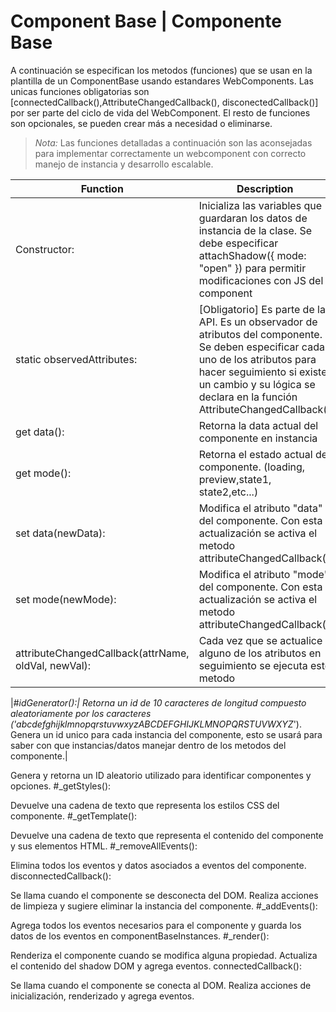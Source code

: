 # Component Base | Componente Base
A continuación se especifican los metodos (funciones) que se usan en la plantilla de un ComponentBase usando estandares WebComponents. Las unicas funciones obligatorias son [connectedCallback(),AttributeChangedCallback(), disconectedCallback()] por ser parte del ciclo de vida del WebComponent. El resto de funciones son opcionales, se pueden crear más a necesidad o eliminarse. 

>*Nota:* Las funciones detalladas a continuación son las aconsejadas para implementar correctamente un webcomponent con correcto manejo de instancia y desarrollo escalable.

|Function|Description|
|----------------|----------------|
|Constructor:| Inicializa las variables que guardaran los datos de instancia de la clase. Se debe especificar attachShadow({ mode: "open" }) para permitir modificaciones con JS del component|
|static observedAttributes:|[Obligatorio] Es parte de la API. Es un observador de atributos del componente. Se deben especificar cada uno de los atributos para hacer seguimiento si existe un cambio y su lógica se declara en la función AttributeChangedCallback()|
|get data():|Retorna la data actual del componente en instancia|
|get mode():|Retorna el estado actual del componente. (loading, preview,state1, state2,etc...)|
|set data(newData):|Modifica el atributo "data" del componente. Con esta actualización se activa el metodo attributeChangedCallback()|
|set mode(newMode):|Modifica el atributo "mode" del componente. Con esta actualización se activa el metodo attributeChangedCallback()|
|attributeChangedCallback(attrName, oldVal, newVal):|Cada vez que se actualice alguno de los atributos en seguimiento se ejecuta este metodo|

|#_idGenerator():| Retorna un id de 10 caracteres de longitud compuesto aleatoriamente por los caracteres ('abcdefghijklmnopqrstuvwxyzABCDEFGHIJKLMNOPQRSTUVWXYZ_'). Genera un id unico para cada instancia del componente, esto se usará para saber con que instancias/datos manejar dentro de los metodos del componente.|

Genera y retorna un ID aleatorio utilizado para identificar componentes y opciones.
#_getStyles():

Devuelve una cadena de texto que representa los estilos CSS del componente.
#_getTemplate():

Devuelve una cadena de texto que representa el contenido del componente y sus elementos HTML.
#_removeAllEvents():

Elimina todos los eventos y datos asociados a eventos del componente.
disconnectedCallback():

Se llama cuando el componente se desconecta del DOM.
Realiza acciones de limpieza y sugiere eliminar la instancia del componente.
#_addEvents():

Agrega todos los eventos necesarios para el componente y guarda los datos de los eventos en componentBaseInstances.
#_render():

Renderiza el componente cuando se modifica alguna propiedad.
Actualiza el contenido del shadow DOM y agrega eventos.
connectedCallback():

Se llama cuando el componente se conecta al DOM.
Realiza acciones de inicialización, renderizado y agrega eventos.